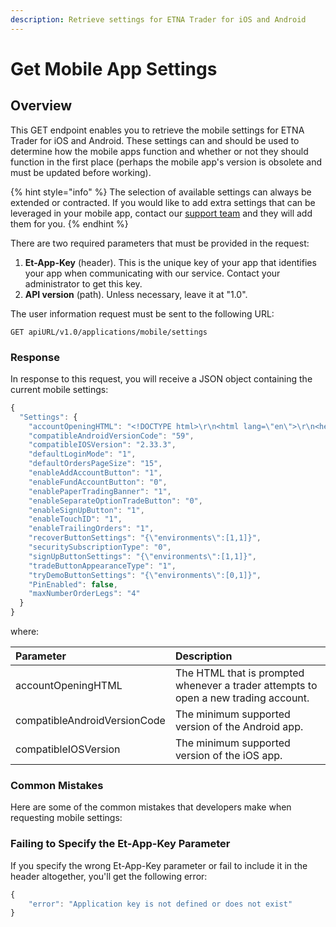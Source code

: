 ```yaml
---
description: Retrieve settings for ETNA Trader for iOS and Android
---
```


# Get Mobile App Settings

## Overview

This GET endpoint enables you to retrieve the mobile settings for ETNA Trader for iOS and Android. These settings can and should be used to determine how the mobile apps function and whether or not they should function in the first place \(perhaps the mobile app's version is obsolete and must be updated before working\).

{% hint style="info" %}
The selection of available settings can always be extended or contracted. If you would like to add extra settings that can be leveraged in your mobile app, contact our [support team](mailto:support@etnatrader.com) and they will add them for you.
{% endhint %}

There are two required parameters that must be provided in the request:

1. **Et-App-Key** \(header\). This is the unique key of your app that identifies your app when communicating with our service. Contact your administrator to get this key.
2. **API version** \(path\). Unless necessary, leave it at "1.0".

The user information request must be sent to the following URL:

```text
GET apiURL/v1.0/applications/mobile/settings
```

### Response

In response to this request, you will receive a JSON object containing the current mobile settings:

```javascript
{
  "Settings": {
    "accountOpeningHTML": "<!DOCTYPE html>\r\n<html lang=\"en\">\r\n<head>\r\n    <meta charset=\"UTF-8\">\r\n    <meta name=\"viewport\" content=\"width=device-width, initial-scale=1.0\">\r\n    <title>Parent Page</title>\r\n    <style>\r\n        body {\r\n            height: 100vh;\r\n            width: 100vw;\r\n            box-sizing: border-box;\r\n            overflow: hidden;\r\n            margin: 0;\r\n        }\r\n        #accountOpenning {\r\n            height: 100vh;\r\n            width: 100vw;\r\n        }\r\n    </style>\r\n    <script type=\"text/javascript\" src=\"https://ao-et-demo-prod.etnasoft.us/assets/account.opening.client.js\"></script>\r\n</head>\r\n<body>\r\n    <iframe\r\n        id=\"accountOpenning\"\r\n        src=\"https://ao-et-demo-prod.etnasoft.us/\"\r\n        frameborder=\"0\"\r\n        name=\"accountOpenning\"\r\n        scrolling='auto',\r\n        allowfullscreen=true\r\n        allow=\"geolocation;\"\r\n        token='%token%'\r\n    ></iframe>\r\n    <script>\r\n        const\r\n            frame = document.getElementById('accountOpenning'),\r\n            accounOpeningClient = new ETNA.AccounOpeningClient(frame),\r\n            logger = accounOpeningClient.setLogger(data => {\r\n                if (data.action === 'submit') {\r\n                    window.location.replace(\"http://accountSubmitted\");\r\n                    logger.remove();\r\n                    return;\r\n                    //Make custom actions here\r\n                }\r\n                if (data.type === 'info'){\r\n                    console.log(data);\r\n                    window.location.replace(\"http://accountSubmitted\");\r\n                    return;\r\n                }\r\n                if (data.type === 'error') return console.error(data);\r\n            }, true);\r\n            var accountId = '%AccountID%';\r\n            var clearingFirm = '%ClearingFirm%';\r\n            console.log(accountId);\r\n            if(accountId === 'null'){\r\n                //For create account\r\n                accounOpeningClient.createAccount();\r\n            } else {\r\n                //For create update\r\n                accounOpeningClient.updateAccount(accountId, clearingFirm);\r\n            }\r\n    </script>\r\n</body>\r\n</html>",
    "compatibleAndroidVersionCode": "59",
    "compatibleIOSVersion": "2.33.3",
    "defaultLoginMode": "1",
    "defaultOrdersPageSize": "15",
    "enableAddAccountButton": "1",
    "enableFundAccountButton": "0",
    "enablePaperTradingBanner": "1",
    "enableSeparateOptionTradeButton": "0",
    "enableSignUpButton": "1",
    "enableTouchID": "1",
    "enableTrailingOrders": "1",
    "recoverButtonSettings": "{\"environments\":[1,1]}",
    "securitySubscriptionType": "0",
    "signUpButtonSettings": "{\"environments\":[1,1]}",
    "tradeButtonAppearanceType": "1",
    "tryDemoButtonSettings": "{\"environments\":[0,1]}",
    "PinEnabled": false,
    "maxNumberOrderLegs": "4"
  }
}
```

where:

| Parameter | Description |
| :--- | :--- |
| accountOpeningHTML | The HTML that is prompted whenever a trader attempts to open a new trading account. |
| compatibleAndroidVersionCode | The minimum supported version of the Android app. |
| compatibleIOSVersion | The minimum supported version of the iOS app. |

### Common Mistakes

Here are some of the common mistakes that developers make when requesting mobile settings:

### Failing to Specify the Et-App-Key Parameter

If you specify the wrong Et-App-Key parameter or fail to include it in the header altogether, you'll get the following error:

```javascript
{
    "error": "Application key is not defined or does not exist"
}
```

